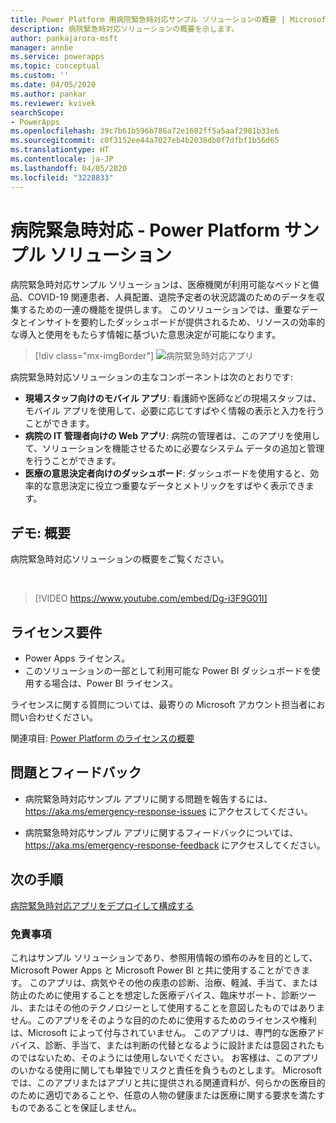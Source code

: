 ```yaml
---
title: Power Platform 用病院緊急時対応サンプル ソリューションの概要 | Microsoft Docs
description: 病院緊急時対応ソリューションの概要を示します。
author: pankajarora-msft
manager: annbe
ms.service: powerapps
ms.topic: conceptual
ms.custom: ''
ms.date: 04/05/2020
ms.author: pankar
ms.reviewer: kvivek
searchScope:
- PowerApps
ms.openlocfilehash: 39c7b61b596b786a72e1602ff5a5aaf2981b33e6
ms.sourcegitcommit: c0f3152ee44a7027eb4b2038db0f7dfbf1b56d65
ms.translationtype: HT
ms.contentlocale: ja-JP
ms.lasthandoff: 04/05/2020
ms.locfileid: "3228833"
---
```

# <a name="hospital-emergency-response---power-platform-sample-solution"></a>病院緊急時対応 - Power Platform サンプル ソリューション

病院緊急時対応サンプル ソリューションは、医療機関が利用可能なベッドと備品、COVID-19 関連患者、人員配置、退院予定者の状況認識のためのデータを収集するための一連の機能を提供します。 このソリューションでは、重要なデータとインサイトを要約したダッシュボードが提供されるため、リソースの効率的な導入と使用をもたらす情報に基づいた意思決定が可能になります。

> [!div class="mx-imgBorder"] 
> ![病院緊急時対応アプリ](media/conf-ermerg-response-solution-overview.png)

病院緊急時対応ソリューションの主なコンポーネントは次のとおりです:

- **現場スタッフ向けのモバイル アプリ**: 看護師や医師などの現場スタッフは、モバイル アプリを使用して、必要に応じてすばやく情報の表示と入力を行うことができます。
- **病院の IT 管理者向けの Web アプリ**: 病院の管理者は、このアプリを使用して、ソリューションを機能させるために必要なシステム データの追加と管理を行うことができます。
- **医療の意思決定者向けのダッシュボード**: ダッシュボードを使用すると、効率的な意思決定に役立つ重要なデータとメトリックをすばやく表示できます。

## <a name="demo-quick-overview"></a>デモ: 概要

病院緊急時対応ソリューションの概要をご覧ください。

<br/>

> [!VIDEO https://www.youtube.com/embed/Dg-i3F9G01I]

## <a name="licensing-requirements"></a>ライセンス要件

- Power Apps ライセンス。
- このソリューションの一部として利用可能な Power BI ダッシュボードを使用する場合は、Power BI ライセンス。

ライセンスに関する質問については、最寄りの Microsoft アカウント担当者にお問い合わせください。

関連項目: [Power Platform のライセンスの概要](https://docs.microsoft.com/power-platform/admin/pricing-billing-skus)

## <a name="issues-and-feedback"></a>問題とフィードバック

- 病院緊急時対応サンプル アプリに関する問題を報告するには、<https://aka.ms/emergency-response-issues> にアクセスしてください。

- 病院緊急時対応サンプル アプリに関するフィードバックについては、<https://aka.ms/emergency-response-feedback> にアクセスしてください。

## <a name="next-step"></a>次の手順

[病院緊急時対応アプリをデプロイして構成する](deploy-configure.md)

### <a name="disclaimer"></a>免責事項

これはサンプル ソリューションであり、参照用情報の頒布のみを目的として、Microsoft Power Apps と Microsoft Power BI と共に使用することができます。 このアプリは、病気やその他の疾患の診断、治療、軽減、手当て、または防止のために使用することを想定した医療デバイス、臨床サポート、診断ツール、またはその他のテクノロジーとして使用することを意図したものではありません。このアプリをそのような目的のために使用するためのライセンスや権利は、Microsoft によって付与されていません。 このアプリは、専門的な医療アドバイス、診断、手当て、または判断の代替となるように設計または意図されたものではないため、そのようには使用しないでください。 お客様は、このアプリのいかなる使用に関しても単独でリスクと責任を負うものとします。 Microsoft では、このアプリまたはアプリと共に提供される関連資料が、何らかの医療目的のために適切であることや、任意の人物の健康または医療に関する要求を満たすものであることを保証しません。
